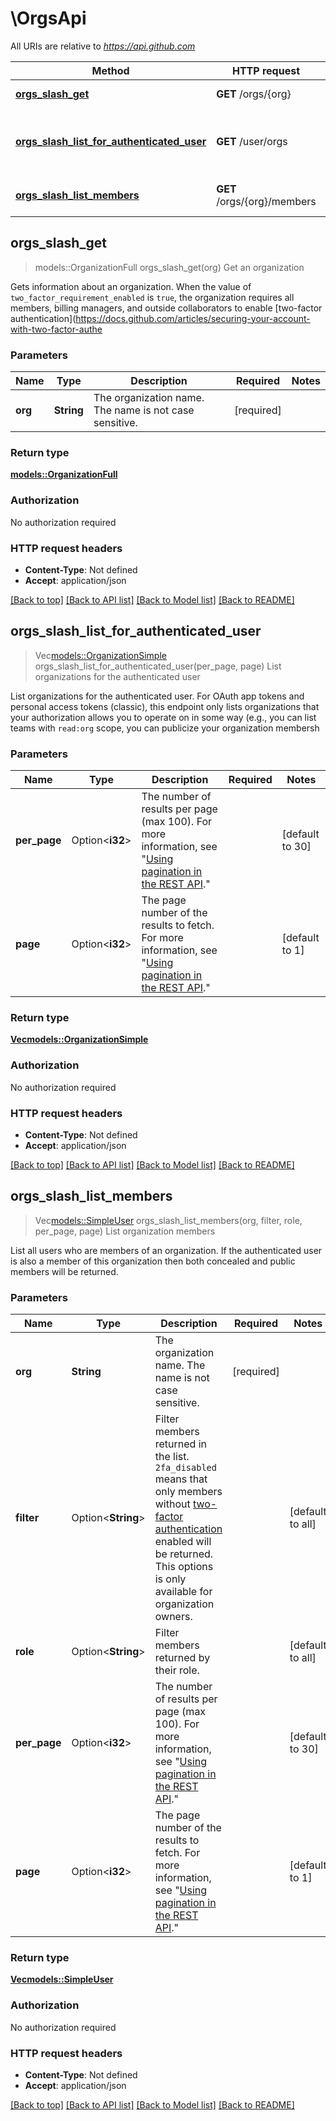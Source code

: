 # \OrgsApi

All URIs are relative to *https://api.github.com*

Method | HTTP request | Description
------------- | ------------- | -------------
[**orgs_slash_get**](OrgsApi.md#orgs_slash_get) | **GET** /orgs/{org} | Get an organization
[**orgs_slash_list_for_authenticated_user**](OrgsApi.md#orgs_slash_list_for_authenticated_user) | **GET** /user/orgs | List organizations for the authenticated user
[**orgs_slash_list_members**](OrgsApi.md#orgs_slash_list_members) | **GET** /orgs/{org}/members | List organization members



## orgs_slash_get

> models::OrganizationFull orgs_slash_get(org)
Get an organization

Gets information about an organization.  When the value of `two_factor_requirement_enabled` is `true`, the organization requires all members, billing managers, and outside collaborators to enable [two-factor authentication](https://docs.github.com/articles/securing-your-account-with-two-factor-authe

### Parameters


Name | Type | Description  | Required | Notes
------------- | ------------- | ------------- | ------------- | -------------
**org** | **String** | The organization name. The name is not case sensitive. | [required] |

### Return type

[**models::OrganizationFull**](organization-full.md)

### Authorization

No authorization required

### HTTP request headers

- **Content-Type**: Not defined
- **Accept**: application/json

[[Back to top]](#) [[Back to API list]](../README.md#documentation-for-api-endpoints) [[Back to Model list]](../README.md#documentation-for-models) [[Back to README]](../README.md)


## orgs_slash_list_for_authenticated_user

> Vec<models::OrganizationSimple> orgs_slash_list_for_authenticated_user(per_page, page)
List organizations for the authenticated user

List organizations for the authenticated user.  For OAuth app tokens and personal access tokens (classic), this endpoint only lists organizations that your authorization allows you to operate on in some way (e.g., you can list teams with `read:org` scope, you can publicize your organization membersh

### Parameters


Name | Type | Description  | Required | Notes
------------- | ------------- | ------------- | ------------- | -------------
**per_page** | Option<**i32**> | The number of results per page (max 100). For more information, see \"[Using pagination in the REST API](https://docs.github.com/rest/using-the-rest-api/using-pagination-in-the-rest-api).\" |  |[default to 30]
**page** | Option<**i32**> | The page number of the results to fetch. For more information, see \"[Using pagination in the REST API](https://docs.github.com/rest/using-the-rest-api/using-pagination-in-the-rest-api).\" |  |[default to 1]

### Return type

[**Vec<models::OrganizationSimple>**](organization-simple.md)

### Authorization

No authorization required

### HTTP request headers

- **Content-Type**: Not defined
- **Accept**: application/json

[[Back to top]](#) [[Back to API list]](../README.md#documentation-for-api-endpoints) [[Back to Model list]](../README.md#documentation-for-models) [[Back to README]](../README.md)


## orgs_slash_list_members

> Vec<models::SimpleUser> orgs_slash_list_members(org, filter, role, per_page, page)
List organization members

List all users who are members of an organization. If the authenticated user is also a member of this organization then both concealed and public members will be returned.

### Parameters


Name | Type | Description  | Required | Notes
------------- | ------------- | ------------- | ------------- | -------------
**org** | **String** | The organization name. The name is not case sensitive. | [required] |
**filter** | Option<**String**> | Filter members returned in the list. `2fa_disabled` means that only members without [two-factor authentication](https://github.com/blog/1614-two-factor-authentication) enabled will be returned. This options is only available for organization owners. |  |[default to all]
**role** | Option<**String**> | Filter members returned by their role. |  |[default to all]
**per_page** | Option<**i32**> | The number of results per page (max 100). For more information, see \"[Using pagination in the REST API](https://docs.github.com/rest/using-the-rest-api/using-pagination-in-the-rest-api).\" |  |[default to 30]
**page** | Option<**i32**> | The page number of the results to fetch. For more information, see \"[Using pagination in the REST API](https://docs.github.com/rest/using-the-rest-api/using-pagination-in-the-rest-api).\" |  |[default to 1]

### Return type

[**Vec<models::SimpleUser>**](simple-user.md)

### Authorization

No authorization required

### HTTP request headers

- **Content-Type**: Not defined
- **Accept**: application/json

[[Back to top]](#) [[Back to API list]](../README.md#documentation-for-api-endpoints) [[Back to Model list]](../README.md#documentation-for-models) [[Back to README]](../README.md)

